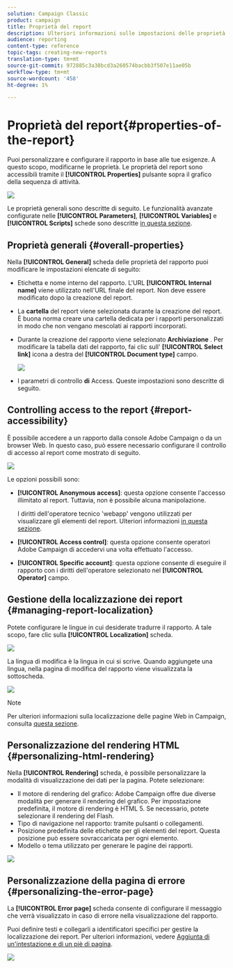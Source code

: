 ```yaml
---
solution: Campaign Classic
product: campaign
title: Proprietà del report
description: Ulteriori informazioni sulle impostazioni delle proprietà del report
audience: reporting
content-type: reference
topic-tags: creating-new-reports
translation-type: tm+mt
source-git-commit: 972885c3a38bcd3a260574bacbb3f507e11ae05b
workflow-type: tm+mt
source-wordcount: '458'
ht-degree: 1%

---
```



# Proprietà del report{#properties-of-the-report}

Puoi personalizzare e configurare il rapporto in base alle tue esigenze. A questo scopo, modificarne le proprietà. Le proprietà del report sono accessibili tramite il **[!UICONTROL Properties]** pulsante sopra il grafico della sequenza di attività.

![](assets/s_ncs_advuser_report_properties_01.png)

Le proprietà generali sono descritte di seguito. Le funzionalità avanzate configurate nelle **[!UICONTROL Parameters]**, **[!UICONTROL Variables]** e **[!UICONTROL Scripts]** schede sono descritte [in questa sezione](../../reporting/using/advanced-functionalities.md).

## Proprietà generali {#overall-properties}

Nella **[!UICONTROL General]** scheda delle proprietà del rapporto puoi modificare le impostazioni elencate di seguito:

* Etichetta e nome interno del rapporto. L&#39;URL **[!UICONTROL Internal name]** viene utilizzato nell&#39;URL finale del report. Non deve essere modificato dopo la creazione del report.

* La **cartella** del report viene selezionata durante la creazione del report. È buona norma creare una cartella dedicata per i rapporti personalizzati in modo che non vengano mescolati ai rapporti [](../../reporting/using/about-campaign-built-in-reports.md)incorporati.

* Durante la creazione del rapporto viene selezionato **Archiviazione** . Per modificare la tabella dati del rapporto, fai clic sull&#39; **[!UICONTROL Select link]** icona a destra del **[!UICONTROL Document type]** campo.

   ![](assets/s_ncs_advuser_report_properties_02.png)

* I parametri di controllo **di** Access. Queste impostazioni sono descritte di seguito.

## Controlling access to the report {#report-accessibility}

È possibile accedere a un rapporto dalla console  Adobe Campaign o da un browser Web. In questo caso, può essere necessario configurare il controllo di accesso al report come mostrato di seguito.

![](assets/s_ncs_advuser_report_properties_02b.png)

Le opzioni possibili sono:

* **[!UICONTROL Anonymous access]**: questa opzione consente l&#39;accesso illimitato al report. Tuttavia, non è possibile alcuna manipolazione.

   I diritti dell&#39;operatore tecnico &#39;webapp&#39; vengono utilizzati per visualizzare gli elementi del report. Ulteriori informazioni [in questa sezione](../../platform/using/access-management.md#default-operators).

* **[!UICONTROL Access control]**: questa opzione consente  operatori Adobe Campaign di accedervi una volta effettuato l&#39;accesso.
* **[!UICONTROL Specific account]**: questa opzione consente di eseguire il rapporto con i diritti dell&#39;operatore selezionato nel **[!UICONTROL Operator]** campo.

## Gestione della localizzazione dei report {#managing-report-localization}

Potete configurare le lingue in cui desiderate tradurre il rapporto. A tale scopo, fare clic sulla **[!UICONTROL Localization]** scheda.

![](assets/s_ncs_advuser_report_properties_06.png)

La lingua di modifica è la lingua in cui si scrive. Quando aggiungete una lingua, nella pagina di modifica del rapporto viene visualizzata la sottoscheda.

![](assets/s_ncs_advuser_report_properties_05a.png)

>[!NOTE]
>
>Per ulteriori informazioni sulla localizzazione delle pagine Web in Campaign, consulta [questa sezione](../../web/using/translating-a-web-form.md).

## Personalizzazione del rendering HTML {#personalizing-html-rendering}

Nella **[!UICONTROL Rendering]** scheda, è possibile personalizzare la modalità di visualizzazione dei dati per la pagina. Potete selezionare:

* Il motore di rendering del grafico:  Adobe Campaign offre due diverse modalità per generare il rendering del grafico. Per impostazione predefinita, il motore di rendering è HTML 5. Se necessario, potete selezionare il rendering del Flash.
* Tipo di navigazione nel rapporto: tramite pulsanti o collegamenti.
* Posizione predefinita delle etichette per gli elementi del report. Questa posizione può essere sovraccaricata per ogni elemento.
* Modello o tema utilizzato per generare le pagine dei rapporti.

![](assets/s_ncs_advuser_report_properties_08.png)

## Personalizzazione della pagina di errore {#personalizing-the-error-page}

La **[!UICONTROL Error page]** scheda consente di configurare il messaggio che verrà visualizzato in caso di errore nella visualizzazione del rapporto.

Puoi definire testi e collegarli a identificatori specifici per gestire la localizzazione dei report. Per ulteriori informazioni, vedere [Aggiunta di un&#39;intestazione e di un piè di pagina](../../reporting/using/element-layout.md#adding-a-header-and-a-footer).

![](assets/s_ncs_advuser_report_properties_11.png)
